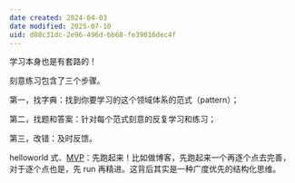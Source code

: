 ```yaml
---
date created: 2024-04-03
date modified: 2025-07-10
uid: d08c31dc-2e96-496d-bb68-fe39016dec4f
---
```


学习本身也是有套路的！

<!-- more -->

刻意练习包含了三个步骤。

第一，找字典：找到你要学习的这个领域体系的范式（pattern）；

第二，找题和答案：针对每个范式刻意的反复学习和练习；

第三，改错：及时反馈。

helloworld 式、[MVP](MVP.md)：先跑起来！比如做博客，先跑起来一个再逐个点去完善，对于逐个点也是，先 run 再精进。这背后其实是一种广度优先的结构化思维。
